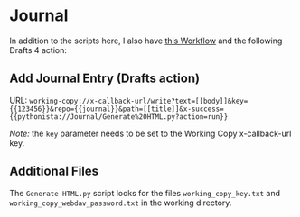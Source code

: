 # Journal

In addition to the scripts here, I also have [this Workflow](https://workflow.is/workflows/f7cd90eac8864398a51ac4a9ac4286ed) and the following Drafts 4 action:

## Add Journal Entry (Drafts action)

URL: `working-copy://x-callback-url/write?text=[[body]]&key={{123456}}&repo={{journal}}&path=[[title]]&x-success={{pythonista://Journal/Generate%20HTML.py?action=run}}`

*Note:* the `key` parameter needs to be set to the Working Copy x-callback-url key.

## Additional Files

The `Generate HTML.py` script looks for the files `working_copy_key.txt` and `working_copy_webdav_password.txt` in the working directory. 